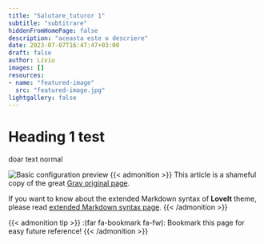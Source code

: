 ```yaml
---
title: "Salutare_tuturor 1"
subtitle: "subtitrare"
hiddenFromHomePage: false
description: "aceasta este o descriere"
date: 2023-07-07T16:47:47+03:00
draft: false
author: Liviu
images: []
resources:
- name: "featured-image"
  src: "featured-image.jpg"
lightgallery: false
---
```


<!--more-->
# Heading 1 test

doar text normal



![Basic configuration preview](featured-image.jpg "Basic configuration preview")
{{< admonition >}}
This article is a shameful copy of the great [Grav original page](http://learn.getgrav.org/content/markdown).

If you want to know about the extended Markdown syntax of **LoveIt** theme, please read [extended Markdown syntax page](../theme-documentation-content#extended-markdown-syntax).
{{< /admonition >}}

{{< admonition tip >}}
:(far fa-bookmark fa-fw): Bookmark this page for easy future reference!
{{< /admonition >}}

